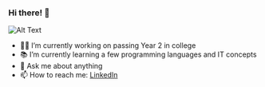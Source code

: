 ### Hi there! 🌼
![Alt Text](https://img.wattpad.com/0580dccbbe343eaca2a2a9608b72e6e467e81272/68747470733a2f2f73332e616d617a6f6e6177732e636f6d2f776174747061642d6d656469612d736572766963652f53746f7279496d6167652f73613763433945367761575477413d3d2d31372e313534346232616132653235633466663836313936343133343439352e676966)


- 👩‍🎓 I’m currently working on passing Year 2 in college
- 📚 I’m currently learning a few programming languages and IT concepts
- 💬 Ask me about anything
- 📫 How to reach me: [LinkedIn](https://www.linkedin.com/in/malgosia-victor/)
